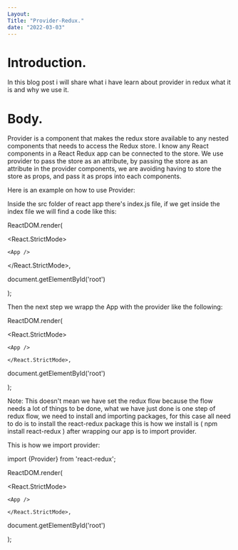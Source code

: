```yaml
---
Layout: 
Title: "Provider-Redux."
date: "2022-03-03"
---
```


# Introduction.

In this blog post i will share what i have learn about provider in redux what it is and why we use it.

# Body.

Provider is a component that makes the redux store available to any nested components that needs to access the Redux store. I know any React components in a React Redux app can be connected to the store. We use provider to pass the store as an attribute, by passing the store as an attribute in the provider components, we are avoiding having to store the store as props, and pass it as props into each components.

Here is an example on how to use Provider:


Inside the src folder of react app there's index.js file, if we get inside the index file we will find a code like this:

ReactDOM.render(

  <React.StrictMode>

    <App />

  </React.StrictMode>,

  document.getElementById('root')

);

Then the next step we wrapp the App with the provider like the following:

ReactDOM.render(

 <React.StrictMode>

  <Provider store={store}>

    <App />

  </Provider >

    </React.StrictMode>,

  document.getElementById('root')

);

Note: This doesn't mean we have set the redux flow because the flow needs a lot of things to be done, what we have just done is one step of redux flow, we need to install and importing packages, for this case all need to do is to install the react-redux package this is how we install is ( npm install react-redux ) after wrapping our app is to import provider.

This is how we import provider:

import {Provider} from 'react-redux';


ReactDOM.render(

 <React.StrictMode>

  <Provider store={store}>

    <App />

  </Provider >

    </React.StrictMode>,

  document.getElementById('root')

);
